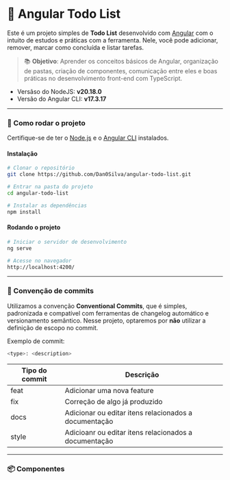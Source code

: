 # 📝 Angular Todo List

Este é um projeto simples de **Todo List** desenvolvido com [Angular](https://angular.io/) com o intuito de estudos e práticas com a ferramenta. Nele, você pode adicionar, remover, marcar como concluída e listar tarefas.

> 📚 **Objetivo**: Aprender os conceitos básicos de Angular, organização de pastas, criação de componentes, comunicação entre eles e boas práticas no desenvolvimento front-end com TypeScript.

- Versãso do NodeJS: **v20.18.0**
- Versão do Angular CLI: **v17.3.17**

---

### 🚀 Como rodar o projeto

Certifique-se de ter o [Node.js](https://nodejs.org/) e o [Angular CLI](https://angular.io/cli) instalados.

#### Instalação

```bash
# Clonar o repositório
git clone https://github.com/Dan0Silva/angular-todo-list.git

# Entrar na pasta do projeto
cd angular-todo-list

# Instalar as dependências
npm install
```

#### Rodando o projeto

```bash
# Iniciar o servidor de desenvolvimento
ng serve

# Acesse no navegador
http://localhost:4200/

```

---

### 💬 Convenção de commits

Utilizamos a convenção **Conventional Commits**, que é simples, padronizada e compatível com ferramentas de changelog automático e versionamento semântico. Nesse projeto, optaremos por **não** utilizar a definição de escopo no commit.

Exemplo de commit:

```bash
<type>: <description>
```

| Tipo do commit | Descrição                                             |
| -------------- | ----------------------------------------------------- |
| feat           | Adicionar uma nova feature                            |
| fix            | Correção de algo já produzido                         |
| docs           | Adicionar ou editar itens relacionados a documentação |
| style          | Adicioanr ou editar itens relacionados a documentação |

---

### 📦 Componentes
